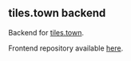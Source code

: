 ## tiles.town backend

Backend for [tiles.town](https://tiles.town).

Frontend repository available [here](https://github.com/Tenemo/tiles-town).
